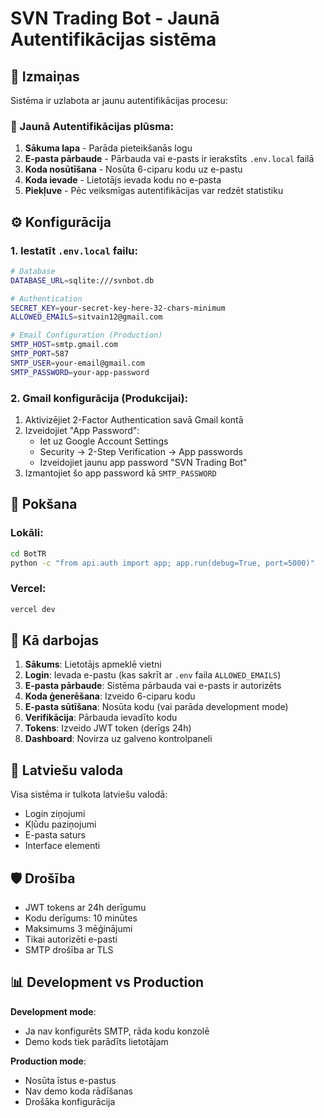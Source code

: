 # SVN Trading Bot - Jaunā Autentifikācijas sistēma

## 📝 Izmaiņas

Sistēma ir uzlabota ar jaunu autentifikācijas procesu:

### 🔐 Jaunā Autentifikācijas plūsma:

1. **Sākuma lapa** - Parāda pieteikšanās logu
2. **E-pasta pārbaude** - Pārbauda vai e-pasts ir ierakstīts `.env.local` failā
3. **Koda nosūtīšana** - Nosūta 6-ciparu kodu uz e-pastu
4. **Koda ievade** - Lietotājs ievada kodu no e-pasta
5. **Piekļuve** - Pēc veiksmīgas autentifikācijas var redzēt statistiku

## ⚙️ Konfigurācija

### 1. Iestatīt `.env.local` failu:

```bash
# Database
DATABASE_URL=sqlite:///svnbot.db

# Authentication
SECRET_KEY=your-secret-key-here-32-chars-minimum
ALLOWED_EMAILS=sitvain12@gmail.com

# Email Configuration (Production)
SMTP_HOST=smtp.gmail.com
SMTP_PORT=587
SMTP_USER=your-email@gmail.com
SMTP_PASSWORD=your-app-password
```

### 2. Gmail konfigurācija (Produkcijai):

1. Aktivizējiet 2-Factor Authentication savā Gmail kontā
2. Izveidojiet "App Password":
   - Iet uz Google Account Settings
   - Security → 2-Step Verification → App passwords
   - Izveidojiet jaunu app password "SVN Trading Bot"
3. Izmantojiet šo app password kā `SMTP_PASSWORD`

## 🚀 Pokšana

### Lokāli:
```bash
cd BotTR
python -c "from api.auth import app; app.run(debug=True, port=5000)"
```

### Vercel:
```bash
vercel dev
```

## 🔧 Kā darbojas

1. **Sākums**: Lietotājs apmeklē vietni
2. **Login**: Ievada e-pastu (kas sakrīt ar `.env` faila `ALLOWED_EMAILS`)
3. **E-pasta pārbaude**: Sistēma pārbauda vai e-pasts ir autorizēts
4. **Koda ģenerēšana**: Izveido 6-ciparu kodu
5. **E-pasta sūtīšana**: Nosūta kodu (vai parāda development mode)
6. **Verifikācija**: Pārbauda ievadīto kodu
7. **Tokens**: Izveido JWT token (derīgs 24h)
8. **Dashboard**: Novirza uz galveno kontrolpaneli

## 📱 Latviešu valoda

Visa sistēma ir tulkota latviešu valodā:
- Login ziņojumi
- Kļūdu paziņojumi  
- E-pasta saturs
- Interface elementi

## 🛡️ Drošība

- JWT tokens ar 24h derīgumu
- Kodu derīgums: 10 minūtes
- Maksimums 3 mēģinājumi
- Tikai autorizēti e-pasti
- SMTP drošība ar TLS

## 📊 Development vs Production

**Development mode**: 
- Ja nav konfigurēts SMTP, rāda kodu konzolē
- Demo kods tiek parādīts lietotājam

**Production mode**:
- Nosūta īstus e-pastus
- Nav demo koda rādīšanas
- Drošāka konfigurācija
